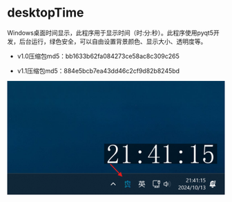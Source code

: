 # desktopTime
Windows桌面时间显示，此程序用于显示时间（时:分:秒）。此程序使用pyqt5开发，后台运行，绿色安全，可以自由设置背景颜色、显示大小、透明度等。

* v1.0压缩包md5：bb1633b62fa084273ce58ac8c309c265

* v1.1压缩包md5：884e5bcb7ea43dd46c2cf9d82b8245bd

![image](https://github.com/QueenZK520/desktopTime/blob/main/show2.png)

